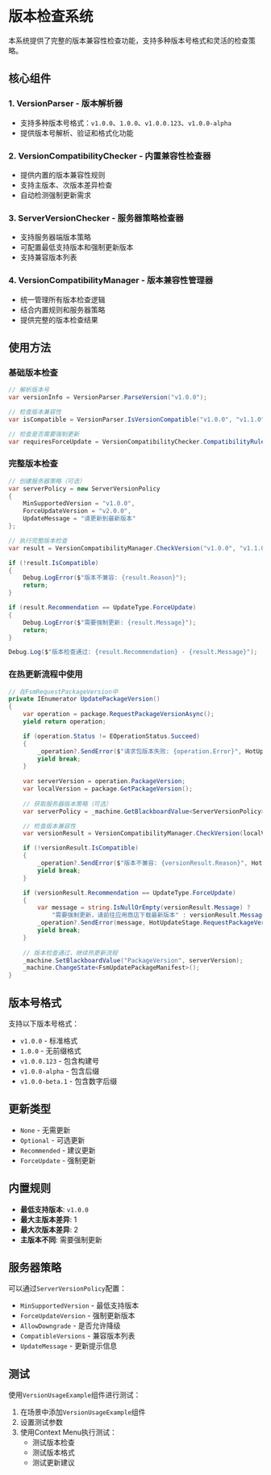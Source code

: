 # 版本检查系统

本系统提供了完整的版本兼容性检查功能，支持多种版本号格式和灵活的检查策略。

## 核心组件

### 1. VersionParser - 版本解析器
- 支持多种版本号格式：`v1.0.0`、`1.0.0`、`v1.0.0.123`、`v1.0.0-alpha`
- 提供版本号解析、验证和格式化功能

### 2. VersionCompatibilityChecker - 内置兼容性检查器
- 提供内置的版本兼容性规则
- 支持主版本、次版本差异检查
- 自动检测强制更新需求

### 3. ServerVersionChecker - 服务器策略检查器
- 支持服务器端版本策略
- 可配置最低支持版本和强制更新版本
- 支持兼容版本列表

### 4. VersionCompatibilityManager - 版本兼容性管理器
- 统一管理所有版本检查逻辑
- 结合内置规则和服务器策略
- 提供完整的版本检查结果

## 使用方法

### 基础版本检查

```csharp
// 解析版本号
var versionInfo = VersionParser.ParseVersion("v1.0.0");

// 检查版本兼容性
var isCompatible = VersionParser.IsVersionCompatible("v1.0.0", "v1.1.0");

// 检查是否需要强制更新
var requiresForceUpdate = VersionCompatibilityChecker.CompatibilityRules.RequiresForceUpdate("v1.0.0", "v2.0.0");
```

### 完整版本检查

```csharp
// 创建服务器策略（可选）
var serverPolicy = new ServerVersionPolicy
{
    MinSupportedVersion = "v1.0.0",
    ForceUpdateVersion = "v2.0.0",
    UpdateMessage = "请更新到最新版本"
};

// 执行完整版本检查
var result = VersionCompatibilityManager.CheckVersion("v1.0.0", "v1.1.0", serverPolicy);

if (!result.IsCompatible)
{
    Debug.LogError($"版本不兼容: {result.Reason}");
    return;
}

if (result.Recommendation == UpdateType.ForceUpdate)
{
    Debug.LogError($"需要强制更新: {result.Message}");
    return;
}

Debug.Log($"版本检查通过: {result.Recommendation} - {result.Message}");
```

### 在热更新流程中使用

```csharp
// 在FsmRequestPackageVersion中
private IEnumerator UpdatePackageVersion()
{
    var operation = package.RequestPackageVersionAsync();
    yield return operation;

    if (operation.Status != EOperationStatus.Succeed)
    {
        _operation?.SendError($"请求包版本失败: {operation.Error}", HotUpdateStage.RequestPackageVersion);
        yield break;
    }
    
    var serverVersion = operation.PackageVersion;
    var localVersion = package.GetPackageVersion();
    
    // 获取服务器版本策略（可选）
    var serverPolicy = _machine.GetBlackboardValue<ServerVersionPolicy>("ServerVersionPolicy");

    // 检查版本兼容性
    var versionResult = VersionCompatibilityManager.CheckVersion(localVersion, serverVersion, serverPolicy);

    if (!versionResult.IsCompatible)
    {
        _operation?.SendError($"版本不兼容: {versionResult.Reason}", HotUpdateStage.RequestPackageVersion);
        yield break;
    }

    if (versionResult.Recommendation == UpdateType.ForceUpdate)
    {
        var message = string.IsNullOrEmpty(versionResult.Message) ? 
            "需要强制更新，请前往应用商店下载最新版本" : versionResult.Message;
        _operation?.SendError(message, HotUpdateStage.RequestPackageVersion);
        yield break;
    }
    
    // 版本检查通过，继续热更新流程
    _machine.SetBlackboardValue("PackageVersion", serverVersion);
    _machine.ChangeState<FsmUpdatePackageManifest>();
}
```

## 版本号格式

支持以下版本号格式：

- `v1.0.0` - 标准格式
- `1.0.0` - 无前缀格式
- `v1.0.0.123` - 包含构建号
- `v1.0.0-alpha` - 包含后缀
- `v1.0.0-beta.1` - 包含数字后缀

## 更新类型

- `None` - 无需更新
- `Optional` - 可选更新
- `Recommended` - 建议更新
- `ForceUpdate` - 强制更新

## 内置规则

- **最低支持版本**: `v1.0.0`
- **最大主版本差异**: 1
- **最大次版本差异**: 2
- **主版本不同**: 需要强制更新

## 服务器策略

可以通过`ServerVersionPolicy`配置：

- `MinSupportedVersion` - 最低支持版本
- `ForceUpdateVersion` - 强制更新版本
- `AllowDowngrade` - 是否允许降级
- `CompatibleVersions` - 兼容版本列表
- `UpdateMessage` - 更新提示信息

## 测试

使用`VersionUsageExample`组件进行测试：

1. 在场景中添加`VersionUsageExample`组件
2. 设置测试参数
3. 使用Context Menu执行测试：
   - 测试版本检查
   - 测试版本格式
   - 测试更新建议 